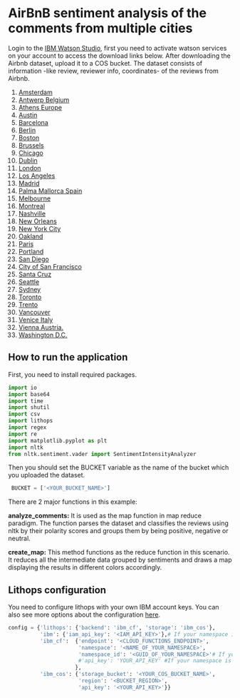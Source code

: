 # AirBnB sentiment analysis of the comments from multiple cities

Login to the [IBM Watson Studio](https://dataplatform.cloud.ibm.com/), first you need to activate watson services on your account to access the download links below. After downloading the Airbnb dataset, upload it to a COS bucket. The dataset consists of information -like review, reviewer info, coordinates- of the reviews from Airbnb.

1. [Amsterdam](https://dataplatform.cloud.ibm.com/api/exchange/actions/download-dataset/107ab470f90be9a4815791d8ec829133)
2. [Antwerp Belgium](https://dataplatform.cloud.ibm.com/api/exchange/actions/download-dataset/9fc8543fabfc26f908cf0c592c89d137)
3. [Athens Europe](https://dataplatform.cloud.ibm.com/api/exchange/actions/download-dataset/107ab470f90be9a4815791d8ec8398a0)
4. [Austin](https://dataplatform.cloud.ibm.com/api/exchange/actions/download-dataset/9fc8543fabfc26f908cf0c592c8b8a6d)
5. [Barcelona](https://dataplatform.cloud.ibm.com/api/exchange/actions/download-dataset/107ab470f90be9a4815791d8ec879780)
6. [Berlin](https://dataplatform.cloud.ibm.com/api/exchange/actions/download-dataset/107ab470f90be9a4815791d8ec8ae188)
7. [Boston](https://dataplatform.cloud.ibm.com/api/exchange/actions/download-dataset/107ab470f90be9a4815791d8ec8c2a9e)
8. [Brussels](https://dataplatform.cloud.ibm.com/api/exchange/actions/download-dataset/107ab470f90be9a4815791d8ec8d08f9)
9. [Chicago](https://dataplatform.cloud.ibm.com/api/exchange/actions/download-dataset/107ab470f90be9a4815791d8ec8e2af2)
10. [Dublin](https://dataplatform.cloud.ibm.com/api/exchange/actions/download-dataset/9fc8543fabfc26f908cf0c592c9752a0)
11. [London](https://dataplatform.cloud.ibm.com/api/exchange/actions/download-dataset/107ab470f90be9a4815791d8ec9811af)
12. [Los Angeles](https://dataplatform.cloud.ibm.com/api/exchange/actions/download-dataset/9fc8543fabfc26f908cf0c592ca6facb)
13. [Madrid](https://dataplatform.cloud.ibm.com/api/exchange/actions/download-dataset/9fc8543fabfc26f908cf0c592caa49fa)
14. [Palma Mallorca Spain](https://dataplatform.cloud.ibm.com/api/exchange/actions/download-dataset/107ab470f90be9a4815791d8eca6879c)
15. [Melbourne](https://dataplatform.cloud.ibm.com/api/exchange/actions/download-dataset/9fc8543fabfc26f908cf0c592cb0353e)
16. [Montreal](https://dataplatform.cloud.ibm.com/api/exchange/actions/download-dataset/907ad5190de7a698ecd285f10ea8af3e)
17. [Nashville](https://dataplatform.cloud.ibm.com/api/exchange/actions/download-dataset/9fc8543fabfc26f908cf0c592cb481b9)
18. [New Orleans](https://dataplatform.cloud.ibm.com/api/exchange/actions/download-dataset/9fc8543fabfc26f908cf0c592cb67b55)
19. [New York City](https://dataplatform.cloud.ibm.com/api/exchange/actions/download-dataset/107ab470f90be9a4815791d8ecbaf803)
20. [Oakland](https://dataplatform.cloud.ibm.com/api/exchange/actions/download-dataset/107ab470f90be9a4815791d8ecbb647e)
21. [Paris](https://dataplatform.cloud.ibm.com/api/exchange/actions/download-dataset/12ec25711104b11d00482a0eb12bf2aa)
22. [Portland](https://dataplatform.cloud.ibm.com/api/exchange/actions/download-dataset/12ec25711104b11d00482a0eb130c106)
23. [San Diego](https://dataplatform.cloud.ibm.com/api/exchange/actions/download-dataset/107ab470f90be9a4815791d8ecdc8216)
24. [City of San Francisco](https://dataplatform.cloud.ibm.com/api/exchange/actions/download-dataset/107ab470f90be9a4815791d8ece0160c)
25. [Santa Cruz](https://dataplatform.cloud.ibm.com/api/exchange/actions/download-dataset/107ab470f90be9a4815791d8ece029e3)
26. [Seattle](https://dataplatform.cloud.ibm.com/api/exchange/actions/download-dataset/107ab470f90be9a4815791d8ece36259)
27. [Sydney](https://dataplatform.cloud.ibm.com/api/exchange/actions/download-dataset/907ad5190de7a698ecd285f10ee84fe2)
28. [Toronto](https://dataplatform.cloud.ibm.com/api/exchange/actions/download-dataset/9fc8543fabfc26f908cf0c592cf201d7)
29. [Trento](https://dataplatform.cloud.ibm.com/api/exchange/actions/download-dataset/9fc8543fabfc26f908cf0c592cf27867)
30. [Vancouver](https://dataplatform.cloud.ibm.com/api/exchange/actions/download-dataset/107ab470f90be9a4815791d8ecf62bba)
31. [Venice Italy](https://dataplatform.cloud.ibm.com/api/exchange/actions/download-dataset/907ad5190de7a698ecd285f10efc4f45)
32. [Vienna Austria.](https://dataplatform.cloud.ibm.com/api/exchange/actions/download-dataset/f2f07c6b6d8bb541a5785c6f1c06fdd2)
33. [Washington D.C.](https://dataplatform.cloud.ibm.com/api/exchange/actions/download-dataset/c3af8034bd7f7374f87b3df64209f055)


## How to run the application

First, you need to install required packages. 

```python
import io
import base64
import time
import shutil
import csv
import lithops
import regex
import re
import matplotlib.pyplot as plt
import nltk
from nltk.sentiment.vader import SentimentIntensityAnalyzer
```
 Then you should set the BUCKET variable as the name of the bucket which you uploaded the dataset.
 
```python
 BUCKET = ['<YOUR_BUCKET_NAME>']
```
There are 2 major functions in this example:

**analyze_comments:** It is used as the map function in map reduce paradigm. The function parses the dataset and classifies the reviews using nltk by their polarity scores and groups them by being positive, negative or neutral. 

**create_map:** This method functions as the reduce function in this scenario. It reduces all the intermediate data grouped by sentiments and draws a map displaying the results in different colors accordingly.

## Lithops configuration

You need to configure lithops with your own IBM account keys. You can also see more options about the configuration [here](https://github.com/lithops-cloud/lithops/tree/master/config).
```python
config = {'lithops': {'backend': 'ibm_cf', 'storage': 'ibm_cos'},
          'ibm': {'iam_api_key': '<IAM_API_KEY>'},# If your namespace is IAM based (To reach cloud functions API without cf api key)
          'ibm_cf':  {'endpoint': '<CLOUD_FUNCTIONS_ENDPOINT>',
                      'namespace': '<NAME_OF_YOUR_NAMESPACE>',
                      'namespace_id': '<GUID_OF_YOUR_NAMESPACE>'# If your namespace is IAM based
                      #'api_key': 'YOUR_API_KEY' #If your namespace is foundary based
                     },
          'ibm_cos': {'storage_bucket': '<YOUR_COS_BUCKET_NAME>',
                      'region': '<BUCKET_REGION>',
                      'api_key': '<YOUR_API_KEY>'}}
```
